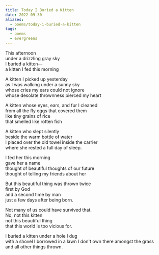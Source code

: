 ```yaml
---
title: Today I Buried a Kitten
date: 2022-09-30
aliases:
  - poems/today-i-buried-a-kitten
tags:
  - poems
  - evergreens
---
```

This afternoon  
under a drizzling gray sky  
I buried a kitten—  
a kitten I fed this morning  

A kitten I picked up yesterday  
as I was walking under a sunny sky  
whose cries my ears could not ignore  
whose desolate thrownness pierced my heart 

A kitten whose eyes, ears, and fur I cleaned  
from all the fly eggs that covered them  
like tiny grains of rice  
that smelled like rotten fish  

A kitten who slept silently  
beside the warm bottle of water  
I placed over the old towel inside the carrier  
where she rested a full day of sleep.  

I fed her this morning  
gave her a name  
thought of beautiful thoughts of our future  
thought of telling my friends about her  

But this beautiful thing was thrown twice  
first by God  
and a second time by man  
just a few days after being born.  

Not many of us could have survived that.  
No, not this kitten  
not this beautiful thing  
that this world is too vicious for.  

I buried a kitten under a hole I dug  
with a shovel I borrowed in a lawn I don't own
there amongst the grass  
and all other things thrown.  